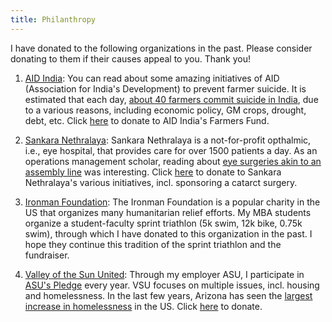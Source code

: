 ```yaml
---
title: Philanthropy
---
```


I have donated to the following organizations in the past. Please consider donating to them if their causes appeal to you. Thank you! 

1. [AID India](https://aidindia.org/): You can read about some amazing initiatives of AID (Association for India's Development) to prevent farmer suicide. It is estimated that each day, [about 40 farmers commit suicide in India](https://en.wikipedia.org/wiki/Farmers%27_suicides_in_India), due to a various reasons, including economic policy, GM crops, drought, debt, etc. Click [here](https://aidindia.org/farmersfund/) to donate to AID India's Farmers Fund.

2. [Sankara Nethralaya](https://www.sankaranethralaya.org/): Sankara Nethralaya is a not-for-profit opthalmic, i.e., eye hospital, that provides care for over 1500 patients a day. As an operations management scholar, reading about [eye surgeries akin to an assembly line](https://aravind.org/case-studies/) was interesting. Click [here](https://www.sankaranethralaya.org/donations.html) to donate to Sankara Nethralaya's various initiatives, incl. sponsoring a catarct surgery. 

3. [Ironman Foundation](https://ironmanfoundation.org/): The Ironman Foundation is a popular charity in the US that organizes many humanitarian relief efforts. My MBA students organize a student-faculty sprint triathlon (5k swim, 12k bike, 0.75k swim), through which I have donated to this organization in the past. I hope they continue this tradition of the sprint triathlon and the fundraiser. 

4. [Valley of the Sun United](https://vsuw.org/): Through my employer ASU, I participate in [ASU's Pledge](https://unitedway.asu.edu/) every year. VSU focuses on multiple issues, incl. housing and homelessness. In the last few years, Arizona has seen the [largest increase in homelessness](https://cronkitenews.azpbs.org/2023/01/13/arizona-led-nation-for-rise-in-homeless-youth-last-year-hud-report-says/) in the US. Click [here](https://vsuw.org/donate#donate) to donate. 